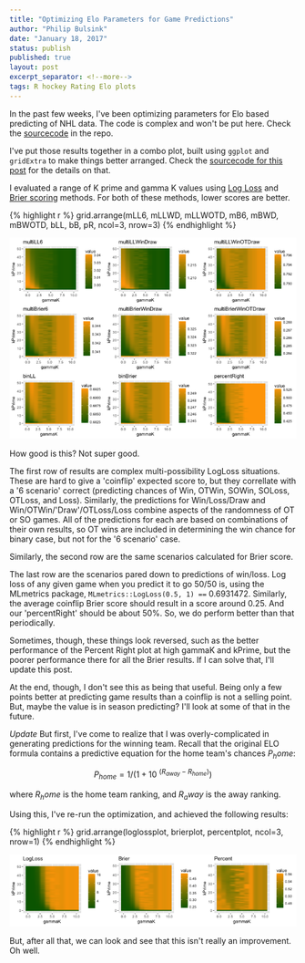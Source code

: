 ```yaml
---
title: "Optimizing Elo Parameters for Game Predictions"
author: "Philip Bulsink"
date: "January 18, 2017"
status: publish
published: true
layout: post
excerpt_separator: <!--more-->
tags: R hockey Rating Elo plots 
---
```

 

 
In the past few weeks, I've been optimizing parameters for Elo based predicting of NHL data. The code is complex and won't be put here. Check the [sourcecode](http://github.com/pbulsink/pbulsink.github.io) in the repo.
 
I've put those results together in a combo plot, built using `ggplot` and `gridExtra` to make things better arranged. Check the [sourcecode for this post](http://github.com/pbulsink/pbulsink.github.io) for the details on that. 
 
<!--more-->
 
I evaluated a range of K prime and gamma K values using [Log Loss](https://en.wikipedia.org/wiki/Loss_functions_for_classification#Logistic_loss) and [Brier scoring](https://en.wikipedia.org/wiki/Brier_score) methods. 
For both of these methods, lower scores are better. 
 

 

{% highlight r %}
grid.arrange(mLL6, mLLWD, mLLWOTD, mB6, mBWD, mBWOTD, bLL, bB, pR, ncol=3, nrow=3)
{% endhighlight %}

![plot of chunk multiplot_scores](/images/multiplot_scores-1.png)
 
How good is this? Not super good.
 
The first row of results are complex multi-possibility LogLoss situations. These are hard to give a 'coinflip' expected score to, but they correllate with a '6 scenario' correct (predicting chances of Win, OTWin, SOWin, SOLoss, OTLoss, and Loss). Similarly, the predictions for Win/Loss/Draw and Win/OTWin/'Draw'/OTLoss/Loss combine aspects of the randomness of OT or SO games. All of the predictions for each are based on combinations of their own results, so OT wins are included in determining the win chance for binary case, but not for the '6 scenario' case. 
 
Similarly, the second row are the same scenarios calculated for Brier score.
 
The last row are the scenarios pared down to predictions of win/loss. Log loss of any given game when you predict it to go 50/50 is, using the MLmetrics package, `MLmetrics::LogLoss(0.5, 1) ==` 0.6931472. Similarly, the average coinflip Brier score should result in a score around 0.25. And our 'percentRight' should be about 50%. So, we do perform better than that periodically.
 
Sometimes, though, these things look reversed, such as the better performance of the Percent Right plot at high gammaK and kPrime, but the poorer performance there for all the Brier results. If I can solve that, I'll update this post.
 
At the end, though, I don't see this as being that useful. Being only a few points better at predicting game results than a coinflip is not a selling point. But, maybe the value is in season predicting? I'll look at some of that in the future. 
 
*Update*
But first, I've come to realize that I was overly-complicated in generating predictions for the winning team. Recall that the original ELO formula contains a predictive equation for the home team's chances $P_home$:
 
$$P_{home} = 1/(1+10~^{(R_{away} - R_{home})})$$
 
where $R_home$ is the home team ranking, and $R_away$ is the away ranking. 
 
Using this, I've re-run the optimization, and achieved the following results:
 

 

{% highlight r %}
grid.arrange(loglossplot, brierplot, percentplot, ncol=3, nrow=1)
{% endhighlight %}

![plot of chunk multiplot_scores2](/images/multiplot_scores2-1.png)
 
But, after all that, we can look and see that this isn't really an improvement. Oh well.
